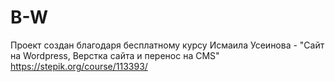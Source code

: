 # B-W
Проект создан благодаря бесплатному курсу Исмаила Усеинова - "Сайт на Wordpress, Верстка сайта и перенос на CMS"
https://stepik.org/course/113393/ 
